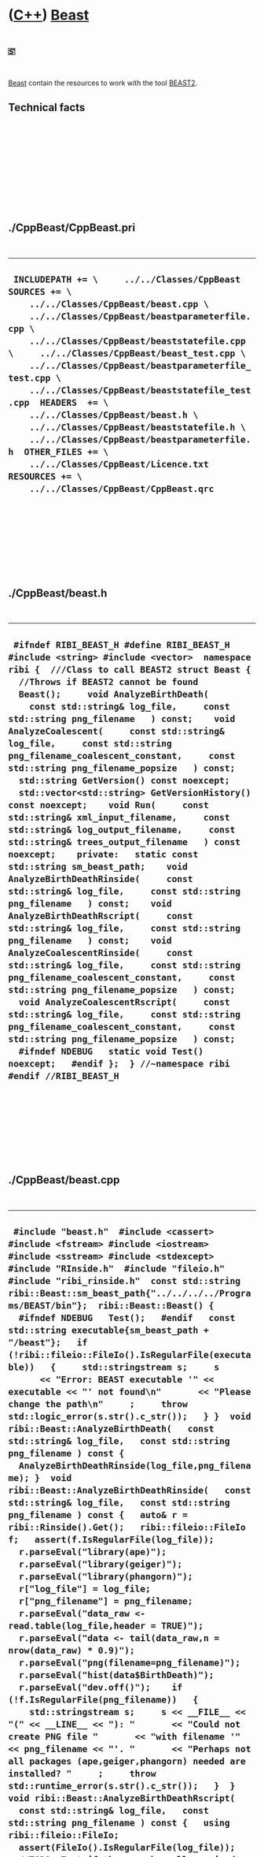 
 

 

 

 

 

([C++](Cpp.md)) [Beast](CppBeast.md)
======================================

 

![STL](PicStl.png)

 

[Beast](CppBeast.md) contain the resources to work with the tool
[BEAST2](ToolBeast2.md).

Technical facts
---------------

 

 

 

 

 

 

./CppBeast/CppBeast.pri
-----------------------

 

  ------------------------------------------------------------------------------------------------------------------------------------------------------------------------------------------------------------------------------------------------------------------------------------------------------------------------------------------------------------------------------------------------------------------------------------------------------------------------------------------------------------------------------------------------------------------------------------------------------------------------------------
  ` INCLUDEPATH += \     ../../Classes/CppBeast  SOURCES += \     ../../Classes/CppBeast/beast.cpp \     ../../Classes/CppBeast/beastparameterfile.cpp \     ../../Classes/CppBeast/beaststatefile.cpp \     ../../Classes/CppBeast/beast_test.cpp \     ../../Classes/CppBeast/beastparameterfile_test.cpp \     ../../Classes/CppBeast/beaststatefile_test.cpp  HEADERS  += \     ../../Classes/CppBeast/beast.h \     ../../Classes/CppBeast/beaststatefile.h \     ../../Classes/CppBeast/beastparameterfile.h  OTHER_FILES += \     ../../Classes/CppBeast/Licence.txt  RESOURCES += \     ../../Classes/CppBeast/CppBeast.qrc`
  ------------------------------------------------------------------------------------------------------------------------------------------------------------------------------------------------------------------------------------------------------------------------------------------------------------------------------------------------------------------------------------------------------------------------------------------------------------------------------------------------------------------------------------------------------------------------------------------------------------------------------------

 

 

 

 

 

./CppBeast/beast.h
------------------

 

  --------------------------------------------------------------------------------------------------------------------------------------------------------------------------------------------------------------------------------------------------------------------------------------------------------------------------------------------------------------------------------------------------------------------------------------------------------------------------------------------------------------------------------------------------------------------------------------------------------------------------------------------------------------------------------------------------------------------------------------------------------------------------------------------------------------------------------------------------------------------------------------------------------------------------------------------------------------------------------------------------------------------------------------------------------------------------------------------------------------------------------------------------------------------------------------------------------------------------------------------------------------------------------------------------------------------------------------------------------------------------------------------------------------------------------------------------------------------------------------------------------------------------------------
  ` #ifndef RIBI_BEAST_H #define RIBI_BEAST_H  #include <string> #include <vector>  namespace ribi {  ///Class to call BEAST2 struct Beast {   //Throws if BEAST2 cannot be found   Beast();     void AnalyzeBirthDeath(     const std::string& log_file,     const std::string png_filename   ) const;    void AnalyzeCoalescent(     const std::string& log_file,     const std::string png_filename_coalescent_constant,     const std::string png_filename_popsize   ) const;    std::string GetVersion() const noexcept;   std::vector<std::string> GetVersionHistory() const noexcept;    void Run(     const std::string& xml_input_filename,     const std::string& log_output_filename,     const std::string& trees_output_filename   ) const noexcept;    private:   static const std::string sm_beast_path;    void AnalyzeBirthDeathRinside(     const std::string& log_file,     const std::string png_filename   ) const;    void AnalyzeBirthDeathRscript(     const std::string& log_file,     const std::string png_filename   ) const;    void AnalyzeCoalescentRinside(     const std::string& log_file,     const std::string png_filename_coalescent_constant,     const std::string png_filename_popsize   ) const;    void AnalyzeCoalescentRscript(     const std::string& log_file,     const std::string png_filename_coalescent_constant,     const std::string png_filename_popsize   ) const;     #ifndef NDEBUG   static void Test() noexcept;   #endif };  } //~namespace ribi  #endif //RIBI_BEAST_H`
  --------------------------------------------------------------------------------------------------------------------------------------------------------------------------------------------------------------------------------------------------------------------------------------------------------------------------------------------------------------------------------------------------------------------------------------------------------------------------------------------------------------------------------------------------------------------------------------------------------------------------------------------------------------------------------------------------------------------------------------------------------------------------------------------------------------------------------------------------------------------------------------------------------------------------------------------------------------------------------------------------------------------------------------------------------------------------------------------------------------------------------------------------------------------------------------------------------------------------------------------------------------------------------------------------------------------------------------------------------------------------------------------------------------------------------------------------------------------------------------------------------------------------------------

 

 

 

 

 

./CppBeast/beast.cpp
--------------------

 

  -----------------------------------------------------------------------------------------------------------------------------------------------------------------------------------------------------------------------------------------------------------------------------------------------------------------------------------------------------------------------------------------------------------------------------------------------------------------------------------------------------------------------------------------------------------------------------------------------------------------------------------------------------------------------------------------------------------------------------------------------------------------------------------------------------------------------------------------------------------------------------------------------------------------------------------------------------------------------------------------------------------------------------------------------------------------------------------------------------------------------------------------------------------------------------------------------------------------------------------------------------------------------------------------------------------------------------------------------------------------------------------------------------------------------------------------------------------------------------------------------------------------------------------------------------------------------------------------------------------------------------------------------------------------------------------------------------------------------------------------------------------------------------------------------------------------------------------------------------------------------------------------------------------------------------------------------------------------------------------------------------------------------------------------------------------------------------------------------------------------------------------------------------------------------------------------------------------------------------------------------------------------------------------------------------------------------------------------------------------------------------------------------------------------------------------------------------------------------------------------------------------------------------------------------------------------------------------------------------------------------------------------------------------------------------------------------------------------------------------------------------------------------------------------------------------------------------------------------------------------------------------------------------------------------------------------------------------------------------------------------------------------------------------------------------------------------------------------------------------------------------------------------------------------------------------------------------------------------------------------------------------------------------------------------------------------------------------------------------------------------------------------------------------------------------------------------------------------------------------------------------------------------------------------------------------------------------------------------------------------------------------------------------------------------------------------------------------------------------------------------------------------------------------------------------------------------------------------------------------------------------------------------------------------------------------------------------------------------------------------------------------------------------------------------------------------------------------------------------------------------------------------------------------------------------------------------------------------------------------------------------------------------------------------------------------------------------------------------------------------------------------------------------------------------------------------------------------------------------------------------------------------------------------------------------------------------------------------------------------------------------------------------------------------------------------------------------------------------------------------------------------------------------------------------------------------------------------------------------------------------------------------------------------------------------------------------------------------------------------------------------------------------------------------------------------------------------------------------------------------------------------------------------------------------------------------------------------------------------------------------------------------------------------------------------------------------------------------------------------------------------------------------------------------------------------------------------------------------------------------------------------------------------------------------------------------------------------------------------------------------------------------------------------------------------------------------------------------------------------------------------------------------------------------------------------------------------------------------------------------------------------------------------------------------------------------------------------------------------------------------------------------------------------------------------------------------------------------------------------------------------------------------------------------------------------------------------------------------------------------------------------------------------------------------------------------------------------------------------------------------------------------------------------------------------------------------------------------------------------------------------------------------------------------------------------------------------------------------------------------------------------------------------------------------------------------------------------------------------------------------------------------------------------------------------------------------------------------------------------------------------------------------------------------------------------------------------------------------------------------------------------------------------------------------------------------------------------------------------------------------------------------------------------------------------------------------------------------------------------------------------------------------------------------------------------------------------------------------------------------------------------------------------------------------------------------------------------------------------------------------------------------------------------------------------------------------------------------------------------------------------------------------------------------------------------------------------------------------------------------------------------------------------------------------------------------------------------------------------------------------------------------------------------------------------------------------------------------------------------------------------------------------------------------------------------------------------------------------------------------------------------------------------------------------------------------------------------------------------------------------------------------------------------------------------------------------------------------------------------------------------------------------------------------------------------------------------------------------------------------------------------------------------------------------------------------------------------------------------------------------------------------------------------------------------------------------------------------------------------------------------------------------------------------------------------------------------------------------------------------------------------------------------------------------------------------------------------------------------------------------------------------------------------------------------------------------------------------------------------------------------------------------------------------------------------------------------------------------------------------------------------------------------------------------------------------------------------------------------------------------------
  ` #include "beast.h"  #include <cassert> #include <fstream> #include <iostream> #include <sstream> #include <stdexcept>  #include "RInside.h"  #include "fileio.h" #include "ribi_rinside.h"  const std::string ribi::Beast::sm_beast_path{"../../../../Programs/BEAST/bin"};  ribi::Beast::Beast() {   #ifndef NDEBUG   Test();   #endif   const std::string executable{sm_beast_path + "/beast"};   if (!ribi::fileio::FileIo().IsRegularFile(executable))   {     std::stringstream s;     s       << "Error: BEAST executable '" << executable << "' not found\n"       << "Please change the path\n"     ;     throw std::logic_error(s.str().c_str());   } }  void ribi::Beast::AnalyzeBirthDeath(   const std::string& log_file,   const std::string png_filename ) const {   AnalyzeBirthDeathRinside(log_file,png_filename); }  void ribi::Beast::AnalyzeBirthDeathRinside(   const std::string& log_file,   const std::string png_filename ) const {   auto& r = ribi::Rinside().Get();   ribi::fileio::FileIo f;   assert(f.IsRegularFile(log_file));    r.parseEval("library(ape)");   r.parseEval("library(geiger)");   r.parseEval("library(phangorn)");   r["log_file"] = log_file;   r["png_filename"] = png_filename;   r.parseEval("data_raw <- read.table(log_file,header = TRUE)");   r.parseEval("data <- tail(data_raw,n = nrow(data_raw) * 0.9)");   r.parseEval("png(filename=png_filename)");   r.parseEval("hist(data$BirthDeath)");   r.parseEval("dev.off()");    if (!f.IsRegularFile(png_filename))   {     std::stringstream s;     s << __FILE__ << "(" << __LINE__ << "): "       << "Could not create PNG file "       << "with filename '" << png_filename << "'. "       << "Perhaps not all packages (ape,geiger,phangorn) needed are installed? "     ;     throw std::runtime_error(s.str().c_str());   }  }   void ribi::Beast::AnalyzeBirthDeathRscript(   const std::string& log_file,   const std::string png_filename ) const {   using ribi::fileio::FileIo;   assert(FileIo().IsRegularFile(log_file));    //TODO: Test if the user has all required packages    const std::string temp_r_filename{     FileIo().GetTempFileName(".R")   };    //Create the R script   {     std::ofstream f(temp_r_filename.c_str());     f       << "library(ape)" << '\n'       << "library(geiger)" << '\n'       << "library(phangorn)" << '\n'       << "data_raw <- read.table(\"" << log_file << "\",header = TRUE)" << '\n'       << "data <- tail(data_raw,n = nrow(data_raw) * 0.9)" << '\n'       << "png(filename=\"" << png_filename << "\")" << '\n'       << "hist(data$BirthDeath)" << '\n'       << "dev.off()" << '\n'     ;   }    if (!FileIo().IsRegularFile(temp_r_filename))   {     std::stringstream s;     s << __FILE__ << "(" << __LINE__ << "): "       << "Could not create temporary R script file "       << "with filename '" << temp_r_filename << "'";     throw std::runtime_error(s.str().c_str());   }    //Execute the R script   {     std::stringstream cmd;     cmd << "Rscript " << temp_r_filename;     const int error{std::system(cmd.str().c_str())};     if (error)     {       std::clog << __FILE__ << ": error " << error << '\n';     }   }    if (!FileIo().IsRegularFile(png_filename))   {     std::stringstream s;     s << __FILE__ << "(" << __LINE__ << "): "       << "Could not create SVG file "       << "with filename '" << png_filename << "'. "       << "Perhaps not all packages (ape) needed are installed? "       << "You can try to run the temporary R script file '"       << temp_r_filename       << "' yourself to see which error it gives"     ;     throw std::runtime_error(s.str().c_str());   }   //After detection. so user can check script   FileIo().DeleteFile(temp_r_filename); }  void ribi::Beast::AnalyzeCoalescent(   const std::string& log_file,   const std::string png_filename_coalescent_constant,   const std::string png_filename_popsize ) const {   AnalyzeCoalescentRinside(     log_file,     png_filename_coalescent_constant,     png_filename_popsize   ); }  void ribi::Beast::AnalyzeCoalescentRinside(   const std::string& log_file,   const std::string png_filename_coalescent_constant,   const std::string png_filename_popsize ) const {   ribi::fileio::FileIo f;   auto& r = ribi::Rinside().Get();    r.parseEval("library(ape)");   r.parseEval("library(geiger)");   r.parseEval("library(phangorn)");   r["log_file"] = log_file;   r["png_filename_popsize"] = png_filename_popsize;   r["png_filename_coalescent_constant"] = png_filename_coalescent_constant;    r.parseEval("data_raw <- read.table(log_file,header = TRUE)");   r.parseEval("data <- tail(data_raw,n = nrow(data_raw) * 0.9)");   r.parseEval("png(filename=png_filename_popsize)");   r.parseEval("hist(data$popSize)");   r.parseEval("dev.off()");   r.parseEval("png(filename=png_filename_coalescent_constant)");   r.parseEval("hist(data$CoalescentConstant)");   r.parseEval("dev.off()");     if (!f.IsRegularFile(png_filename_coalescent_constant))   {     std::stringstream s;     s << __FILE__ << "(" << __LINE__ << "): "       << "Could not create file "       << "with filename '" << png_filename_coalescent_constant << "'. "     ;     throw std::runtime_error(s.str().c_str());   }   if (!f.IsRegularFile(png_filename_popsize))   {     std::stringstream s;     s << __FILE__ << "(" << __LINE__ << "): "       << "Could not create file "       << "with filename '" << png_filename_popsize << "'. "     ;     throw std::runtime_error(s.str().c_str());   }   }  void ribi::Beast::AnalyzeCoalescentRscript(   const std::string& log_file,   const std::string png_filename_coalescent_constant,   const std::string png_filename_popsize ) const {   using ribi::fileio::FileIo;    //TODO: Test if the user has all required packages    const std::string temp_r_filename{     FileIo().GetTempFileName(".R")   };    //Create the R script   {     std::ofstream f(temp_r_filename.c_str());     f       << "library(ape)" << '\n'       << "library(geiger)" << '\n'       << "library(phangorn)" << '\n'       << "data_raw <- read.table(\"" << log_file << "\",header = TRUE)" << '\n'       << "data <- tail(data_raw,n = nrow(data_raw) * 0.9)" << '\n'       << "png(filename=\"" << png_filename_popsize << "\")" << '\n'       << "hist(data$popSize)" << '\n'       << "dev.off()" << '\n'       << "png(filename=\"" << png_filename_coalescent_constant << "\")" << '\n'       << "hist(data$CoalescentConstant)" << '\n'       << "dev.off()" << '\n'     ;   }    if (!FileIo().IsRegularFile(temp_r_filename))   {     std::stringstream s;     s << __FILE__ << "(" << __LINE__ << "): "       << "Could not create temporary R script file "       << "with filename '" << temp_r_filename << "'";     throw std::runtime_error(s.str().c_str());   }    //Execute the R script   {     std::stringstream cmd;     cmd << "Rscript " << temp_r_filename;     const int error{std::system(cmd.str().c_str())};     if (error)     {       std::clog << __FILE__ << ": error " << error << '\n';     }   }    if (!FileIo().IsRegularFile(png_filename_coalescent_constant))   {     std::stringstream s;     s << __FILE__ << "(" << __LINE__ << "): "       << "Could not create SVG file "       << "with filename '" << png_filename_coalescent_constant << "'. "       << "You can try to run the temporary R script file '"       << temp_r_filename       << "' yourself to see which error it gives"     ;     throw std::runtime_error(s.str().c_str());   }   if (!FileIo().IsRegularFile(png_filename_popsize))   {     std::stringstream s;     s << __FILE__ << "(" << __LINE__ << "): "       << "Could not create SVG file "       << "with filename '" << png_filename_popsize << "'. "       << "You can try to run the temporary R script file '"       << temp_r_filename       << "' yourself to see which error it gives"     ;     throw std::runtime_error(s.str().c_str());   }   //After detection. so user can check script   FileIo().DeleteFile(temp_r_filename); }  std::string ribi::Beast::GetVersion() const noexcept {   return "1.0"; }  std::vector<std::string> ribi::Beast::GetVersionHistory() const noexcept {   return {     "2015-06-13: Version 1.0: started versioning"   }; }  void ribi::Beast::Run(   const std::string& xml_input_filename,   const std::string& log_output_filename,   const std::string& trees_output_filename ) const noexcept {   const ribi::fileio::FileIo fileio;   const std::string executable{sm_beast_path + "/beast"};   assert(ribi::fileio::FileIo().IsRegularFile(executable)     && "Checked in constructor");    const std::string cmd{executable + " -overwrite " + xml_input_filename};   const int error{std::system(cmd.c_str())};   if (error)   {     std::clog << __FILE__ << ": error " << error << '\n';   }    assert(fileio.IsRegularFile(xml_input_filename));     if (fileio.IsRegularFile("alignment.log"))   {     fileio.CopyFile("alignment.log",log_output_filename);     fileio.DeleteFile("alignment.log");   }   if (fileio.IsRegularFile("alignment.trees"))   {     fileio.CopyFile("alignment.trees",trees_output_filename);     fileio.DeleteFile("alignment.trees");   } }`
  -----------------------------------------------------------------------------------------------------------------------------------------------------------------------------------------------------------------------------------------------------------------------------------------------------------------------------------------------------------------------------------------------------------------------------------------------------------------------------------------------------------------------------------------------------------------------------------------------------------------------------------------------------------------------------------------------------------------------------------------------------------------------------------------------------------------------------------------------------------------------------------------------------------------------------------------------------------------------------------------------------------------------------------------------------------------------------------------------------------------------------------------------------------------------------------------------------------------------------------------------------------------------------------------------------------------------------------------------------------------------------------------------------------------------------------------------------------------------------------------------------------------------------------------------------------------------------------------------------------------------------------------------------------------------------------------------------------------------------------------------------------------------------------------------------------------------------------------------------------------------------------------------------------------------------------------------------------------------------------------------------------------------------------------------------------------------------------------------------------------------------------------------------------------------------------------------------------------------------------------------------------------------------------------------------------------------------------------------------------------------------------------------------------------------------------------------------------------------------------------------------------------------------------------------------------------------------------------------------------------------------------------------------------------------------------------------------------------------------------------------------------------------------------------------------------------------------------------------------------------------------------------------------------------------------------------------------------------------------------------------------------------------------------------------------------------------------------------------------------------------------------------------------------------------------------------------------------------------------------------------------------------------------------------------------------------------------------------------------------------------------------------------------------------------------------------------------------------------------------------------------------------------------------------------------------------------------------------------------------------------------------------------------------------------------------------------------------------------------------------------------------------------------------------------------------------------------------------------------------------------------------------------------------------------------------------------------------------------------------------------------------------------------------------------------------------------------------------------------------------------------------------------------------------------------------------------------------------------------------------------------------------------------------------------------------------------------------------------------------------------------------------------------------------------------------------------------------------------------------------------------------------------------------------------------------------------------------------------------------------------------------------------------------------------------------------------------------------------------------------------------------------------------------------------------------------------------------------------------------------------------------------------------------------------------------------------------------------------------------------------------------------------------------------------------------------------------------------------------------------------------------------------------------------------------------------------------------------------------------------------------------------------------------------------------------------------------------------------------------------------------------------------------------------------------------------------------------------------------------------------------------------------------------------------------------------------------------------------------------------------------------------------------------------------------------------------------------------------------------------------------------------------------------------------------------------------------------------------------------------------------------------------------------------------------------------------------------------------------------------------------------------------------------------------------------------------------------------------------------------------------------------------------------------------------------------------------------------------------------------------------------------------------------------------------------------------------------------------------------------------------------------------------------------------------------------------------------------------------------------------------------------------------------------------------------------------------------------------------------------------------------------------------------------------------------------------------------------------------------------------------------------------------------------------------------------------------------------------------------------------------------------------------------------------------------------------------------------------------------------------------------------------------------------------------------------------------------------------------------------------------------------------------------------------------------------------------------------------------------------------------------------------------------------------------------------------------------------------------------------------------------------------------------------------------------------------------------------------------------------------------------------------------------------------------------------------------------------------------------------------------------------------------------------------------------------------------------------------------------------------------------------------------------------------------------------------------------------------------------------------------------------------------------------------------------------------------------------------------------------------------------------------------------------------------------------------------------------------------------------------------------------------------------------------------------------------------------------------------------------------------------------------------------------------------------------------------------------------------------------------------------------------------------------------------------------------------------------------------------------------------------------------------------------------------------------------------------------------------------------------------------------------------------------------------------------------------------------------------------------------------------------------------------------------------------------------------------------------------------------------------------------------------------------------------------------------------------------------------------------------------------------------------------------------------------------------------------------------------------------------------------------------------------------------------------------------------------------------------------------------------------------------------------------------------------------------------------------------------------------------------

 

 

 

 

 

./CppBeast/beast\_test.cpp
--------------------------

 

  --------------------------------------------------------------------------------------------------------------------------------------------------------------------------------------------------------------------------------------------------------------------------------------------------------------------------------------------------------------------------------------------------------------------------------------------------------------------------------------------------------------------------------------------------------------------------------------------------------------------------------------------------------------------------------------------------------------------------------------------------------------------------------------------------------------------------------------------------------------------------------------------------------------------------------------------------------------------------------------------------------------------------------------------------------------------------------------------------------------------------------------------------------------------------------------------------------------------------------------------------------------------------------------------------------------------------------------------------------------------------------------------------------------------------------------------------------------------------------------------------------------------------------------------------------------------------------------------------------------------------------------------------------------------------------------------------------------------------------------------------------------------------------------------------------------------------------------------------------------------------------------------------------------------------------------------------------------------------------------------------------------------------------------------------------------------------------------------------------------------------------------------------------------------------------------------------------------------------------------------------------------------------------------------------------------------------------------------------------------------------------------------------------------------------------------------------------------------------------------------------------------------------------------------------------------------------------------------------------
  ` #include "beast.h"  #include <cassert> #include <chrono>  #include <QFile>  #include "RInside.h"  #include "fileio.h" #include "testtimer.h" #include "ribi_rinside.h" #include "trace.h"  #ifndef NDEBUG void ribi::Beast::Test() noexcept {   {     static bool is_tested{false};     if (is_tested) return;     is_tested = true;   }   {     ribi::fileio::FileIo();     ribi::Rinside();     auto& r = ribi::Rinside().Get();     r.parseEval("library(ape)");     r.parseEval("library(geiger)");     r.parseEval("library(phangorn)");   }   const ribi::TestTimer test_timer(__func__,__FILE__,1.0);   const bool verbose{false};   if (verbose) { TRACE("Constructor"); }   {     Beast();   }   Beast b;   ribi::fileio::FileIo f;    const std::string log_file_bd{"CppBeastLogFileBirthDeath.log"};   const std::string log_file_coa{"CppBeastLogFileCoalescent.log"};   const std::vector<std::string> resource_filenames     =     {       log_file_bd, log_file_coa     };   //Create resources   for (const auto& s: resource_filenames)   {     if (!f.IsRegularFile(s))     {       QFile((std::string(":/CppBeast/") + s).c_str()).copy(s.c_str());     }     assert(f.IsRegularFile(s));   }    if (!"Speed comparison AnalyzeBirthDeath")   {     const std::string png_filename{f.GetTempFileName(".png")};      const auto t2 = std::chrono::system_clock::now();     b.AnalyzeBirthDeathRinside(       log_file_bd,       png_filename     );     const auto d2 = std::chrono::system_clock::now() - t2;      const auto t1 = std::chrono::system_clock::now();     b.AnalyzeBirthDeathRscript(       log_file_bd,       png_filename     );      const auto d1 = std::chrono::system_clock::now() - t1;     assert(d2 < d1 / 10);   }    if (!"Speed comparison AnalyzeCoalescent")   {     const std::string png_filename1{f.GetTempFileName(".png")};     const std::string png_filename2{f.GetTempFileName(".png")};      const auto t2 = std::chrono::system_clock::now();     b.AnalyzeCoalescentRinside(       log_file_coa,       png_filename1,       png_filename2     );     const auto d2 = std::chrono::system_clock::now() - t2;      const auto t1 = std::chrono::system_clock::now();     b.AnalyzeCoalescentRscript(       log_file_coa,       png_filename1,       png_filename2     );      const auto d1 = std::chrono::system_clock::now() - t1;     assert(d2 < d1 / 10);   }    //Cleanup resources   for (const auto& s: resource_filenames)   {     assert(f.IsRegularFile(s));     f.DeleteFile(s);     assert(!f.IsRegularFile(s));   } } #endif`
  --------------------------------------------------------------------------------------------------------------------------------------------------------------------------------------------------------------------------------------------------------------------------------------------------------------------------------------------------------------------------------------------------------------------------------------------------------------------------------------------------------------------------------------------------------------------------------------------------------------------------------------------------------------------------------------------------------------------------------------------------------------------------------------------------------------------------------------------------------------------------------------------------------------------------------------------------------------------------------------------------------------------------------------------------------------------------------------------------------------------------------------------------------------------------------------------------------------------------------------------------------------------------------------------------------------------------------------------------------------------------------------------------------------------------------------------------------------------------------------------------------------------------------------------------------------------------------------------------------------------------------------------------------------------------------------------------------------------------------------------------------------------------------------------------------------------------------------------------------------------------------------------------------------------------------------------------------------------------------------------------------------------------------------------------------------------------------------------------------------------------------------------------------------------------------------------------------------------------------------------------------------------------------------------------------------------------------------------------------------------------------------------------------------------------------------------------------------------------------------------------------------------------------------------------------------------------------------------------------

 

 

 

 

 

./CppBeast/beastparameterfile.h
-------------------------------

 

  --------------------------------------------------------------------------------------------------------------------------------------------------------------------------------------------------------------------------------------------------------------------------------------------------------------------------------------------------------------------------------------------------------------------------------------------------------------------------------------------------------------------------------------------------------------------------------------------------------------------------------------------------------------------------------------------------------------------------------------------------------------------------------------------------------------------------------------------------------------------------------------------------------------------------------------------------------------------------------------------------------------------------------------------------------------------------------------------------------------------------------------------------------------------------------------------------------------------------------------------------------------------------------------------------------------------
  ` #ifndef BEASTPARAMETERFILE_H #define BEASTPARAMETERFILE_H  #include <string> #include <vector>  namespace ribi { struct DnaSequence; }  ///Creates a BEAST XML parameter file struct BeastParameterFile {   enum class TreePrior { birth_death, coalescent_constant_population };    /// alignment_base_filename: if the alignment was made   ///   from e.g. 'MyData.fas', alignment_base_filename must be 'MyData'   BeastParameterFile(     const std::vector<ribi::DnaSequence>& sequences,     const std::string& alignment_base_filename,     const int mcmc_chainlength,     const TreePrior tree_prior   );    const std::vector<ribi::DnaSequence>& GetSequences() const noexcept { return m_sequences; }   int GetMcmcChainlengths() const noexcept { return m_mcmc_chainlength; }   TreePrior GetTreePrior() const noexcept { return m_tree_prior; }    ///Convert an alignment   std::vector<std::string> ToBirthDeathXml() const noexcept;    private:   const std::string m_alignment_base_filename;   const int m_mcmc_chainlength;   const std::vector<ribi::DnaSequence> m_sequences;   const TreePrior m_tree_prior;    #ifndef NDEBUG   static void Test() noexcept;   #endif };  std::ostream& operator<<(std::ostream& os, const BeastParameterFile file);  #endif // BEASTPARAMETERFILE_H`
  --------------------------------------------------------------------------------------------------------------------------------------------------------------------------------------------------------------------------------------------------------------------------------------------------------------------------------------------------------------------------------------------------------------------------------------------------------------------------------------------------------------------------------------------------------------------------------------------------------------------------------------------------------------------------------------------------------------------------------------------------------------------------------------------------------------------------------------------------------------------------------------------------------------------------------------------------------------------------------------------------------------------------------------------------------------------------------------------------------------------------------------------------------------------------------------------------------------------------------------------------------------------------------------------------------------------

 

 

 

 

 

./CppBeast/beastparameterfile.cpp
---------------------------------

 

  --------------------------------------------------------------------------------------------------------------------------------------------------------------------------------------------------------------------------------------------------------------------------------------------------------------------------------------------------------------------------------------------------------------------------------------------------------------------------------------------------------------------------------------------------------------------------------------------------------------------------------------------------------------------------------------------------------------------------------------------------------------------------------------------------------------------------------------------------------------------------------------------------------------------------------------------------------------------------------------------------------------------------------------------------------------------------------------------------------------------------------------------------------------------------------------------------------------------------------------------------------------------------------------------------------------------------------------------------------------------------------------------------------------------------------------------------------------------------------------------------------------------------------------------------------------------------------------------------------------------------------------------------------------------------------------------------------------------------------------------------------------------------------------------------------------------------------------------------------------------------------------------------------------------------------------------------------------------------------------------------------------------------------------------------------------------------------------------------------------------------------------------------------------------------------------------------------------------------------------------------------------------------------------------------------------------------------------------------------------------------------------------------------------------------------------------------------------------------------------------------------------------------------------------------------------------------------------------------------------------------------------------------------------------------------------------------------------------------------------------------------------------------------------------------------------------------------------------------------------------------------------------------------------------------------------------------------------------------------------------------------------------------------------------------------------------------------------------------------------------------------------------------------------------------------------------------------------------------------------------------------------------------------------------------------------------------------------------------------------------------------------------------------------------------------------------------------------------------------------------------------------------------------------------------------------------------------------------------------------------------------------------------------------------------------------------------------------------------------------------------------------------------------------------------------------------------------------------------------------------------------------------------------------------------------------------------------------------------------------------------------------------------------------------------------------------------------------------------------------------------------------------------------------------------------------------------------------------------------------------------------------------------------------------------------------------------------------------------------------------------------------------------------------------------------------------------------------------------------------------------------------------------------------------------------------------------------------------------------------------------------------------------------------------------------------------------------------------------------------------------------------------------------------------------------------------------------------------------------------------------------------------------------------------------------------------------------------------------------------------------------------------------------------------------------------------------------------------------------------------------------------------------------------------------------------------------------------------------------------------------------------------------------------------------------------------------------------------------------------------------------------------------------------------------------------------------------------------------------------------------------------------------------------------------------------------------------------------------------------------------------------------------------------------------------------------------------------------------------------------------------------------------------------------------------------------------------------------------------------------------------------------------------------------------------------------------------------------------------------------------------------------------------------------------------------------------------------------------------------------------------------------------------------------------------------------------------------------------------------------------------------------------------------------------------------------------------------------------------------------------------------------------------------------------------------------------------------------------------------------------------------------------------------------------------------------------------------------------------------------------------------------------------------------------------------------------------------------------------------------------------------------------------------------------------------------------------------------------------------------------------------------------------------------------------------------------------------------------------------------------------------------------------------------------------------------------------------------------------------------------------------------------------------------------------------------------------------------------------------------------------------------------------------------------------------------------------------------------------------------------------------------------------------------------------------------------------------------------------------------------------------------------------------------------------------------------------------------------------------------------------------------------------------------------------------------------------------------------------------------------------------------------------------------------------------------------------------------------------------------------------------------------------------------------------------------------------------------------------------------------------------------------------------------------------------------------------------------------------------------------------------------------------------------------------------------------------------------------------------------------------------------------------------------------------------------------------------------------------------------------------------------------------------------------------------------------------------------------------------------------------------------------------------------------------------------------------------------------------------------------------------------------------------------------------------------------------------------------------------------------------------------------------------------------------------------------------------------------------------------------------------------------------------------------------------------------------------------------------------------------------------------------------------------------------------------------------------------------------------------------------------------------------------------------------------------------------------------------------------------------------------------------------------------------------------------------------------------------------------------------------------------------------------------------------------------------------------------------------------------------------------------------------------------------------------------------------------------------------------------------------------------------------------------------------------------------------------------------------------------------------------------------------------------------------------------------------------------------------------------------------------------------------------------------------------------------------------------------------------------------------------------------------------------------------------------------------------------------------------------------------------------------------------------------------------------------------------------------------------------------------------------------------------------------------------------------------------------------------------------------------------------------------------------------------------------------------------------------------------------------------------------------------------------------------------------------------------------------------------------------------------------------------------------------------------------------------------------------------------------------------------------------------------------------------------------------------------------------------------------------------------------------------------------------------------------------------------------------------------------------------------------------------------------------------------------------------------------------------------------------------------------------------------------------------------------------------------------------------------------------------------------------------------------------------------------------------------------------------------------------------------------------------------------------------------------------------------------------------------------------------------------------------------------------------------------------------------------------------------------------------------------------------------------------------------------------------------------------------------------------------------------------------------------------------------------------------------------------------------------------------------------------------------------------------------------------------------------------------------------------------------------------------------------------------------------------------------------------------------------------------------------------------------------------------------------------------------------------------------------------------------------------------------------------------------------------------------------------------------------------------------------------------------------------------------------------------------------------------------------------------------------------------------------------------------------------------------------------------------------------------------------------------------------------------------------------------------------------------------------------------------------------------------------------------------------------------------------------------------------------------------------------------------------------------------------------------------------------------------------------------------------------------------------------------------------------------------------------------------------------------------------------------------------------------------------------------------------------------------------------------------------------------------------------------------------------------------------------------------------------------------------------------------------------------------------------------------------------------------------------------------------------------------------------------------------------------------------------------------------------------------------------------------------------------------------------------------------------------------------------------------------------------------------------------------------------------------------------------------------------------------------------------------------------------------------------------------------------------------------------------------------------------------------------------------------------------------------------------------------------------------------------------------------------------------------------------------------------------------------------------------------------------------------------------------------------------------------------------------------------------------------------------------------------------------------------------------------------------------------------------------------------------------------------------------------------------------------------------------------------------------------------------------------------------------------------------------------------------------------------------------------------------------------------------------------------------------------------------------------------------------------------------------------------------------------------------------------------------------------------------------------------------------------------------------------------------------------------------------------------------------------------------------------------------------------------------------------------------------------------------------------------------------------------------------------------------------------------------------------------------------------------------------------------------------------------------------------------------------------------------------------------------------------------------------------------------------------------------------------
  ` #include "beastparameterfile.h"  #include <cassert> #include <sstream>  #include "container.h" #include "dnasequence.h" //#include "fileio.h"  BeastParameterFile::BeastParameterFile(   const std::vector<ribi::DnaSequence>& sequences,   const std::string& alignment_base_filename,   const int mcmc_chainlength,   const TreePrior tree_prior ) :     m_alignment_base_filename{alignment_base_filename},     m_mcmc_chainlength{mcmc_chainlength},     m_sequences{sequences},     m_tree_prior{tree_prior} {   #ifndef NDEBUG   Test();   #endif }  std::vector<std::string> BeastParameterFile::ToBirthDeathXml() const noexcept {   // Birth death model   std::vector<std::string> v;   v.push_back("<?xml version=\"1.0\" encoding=\"UTF-8\" standalone=\"no\"?><beast beautitemplate='Standard' beautistatus='' namespace=\"beast.core:beast.evolution.alignment:beast.evolution.tree.coalescent:beast.core.util:beast.evolution.nuc:beast.evolution.operators:beast.evolution.sitemodel:beast.evolution.substitutionmodel:beast.evolution.likelihood\" version=\"2.0\">");   v.push_back("");   v.push_back("");   const std::string filename_base{m_alignment_base_filename}; //Probably the alignment filename   // I use the same (non-)indentation as BEAUti   v.push_back("    <data");   v.push_back("id=\"" + filename_base + "\"");   v.push_back("name=\"alignment\">");   for (const auto& p: m_sequences)   {     std::stringstream nextline;     nextline       << "                    <sequence id=\"seq_"       << p.GetDescription()       << "\" taxon=\""       << p.GetDescription()       << "\" totalcount=\"4\" value=\""       << p.GetSequence()       << "\"/>";     ;     v.push_back(nextline.str());   }   //This is generated if CCATACGCCC is present 10x   /*                       <sequence id="seq_CCATACGCCC" taxon="CCATACGCCC" totalcount="4" value="CCATACGCCCCCATACGCCCCCATACGCCCCCATACGCCCCCATACGCCCCCATACGCCCCCATACGCCCCCATACGCCCCCATACGCCCCCATACGCCC"/>   */   // This works if all alignments are unique   /*   for (const std::string& s: m_alignments)   {     v.push_back("                    <sequence id=\"seq_" + s + "\" taxon=\"" + s + "\" totalcount=\"4\" value=\"" + s + "\"/>");   }   */   v.push_back("                </data>");   v.push_back("");   v.push_back("");   v.push_back("    ");   v.push_back("");   v.push_back("");   v.push_back("    ");   v.push_back("");   v.push_back("");   v.push_back("    ");   v.push_back("<map name=\"Beta\">beast.math.distributions.Beta</map>");   v.push_back("<map name=\"Exponential\">beast.math.distributions.Exponential</map>");   v.push_back("<map name=\"InverseGamma\">beast.math.distributions.InverseGamma</map>");   v.push_back("<map name=\"LogNormal\">beast.math.distributions.LogNormalDistributionModel</map>");   v.push_back("<map name=\"Gamma\">beast.math.distributions.Gamma</map>");   v.push_back("<map name=\"Uniform\">beast.math.distributions.Uniform</map>");   v.push_back("<map name=\"prior\">beast.math.distributions.Prior</map>");   v.push_back("<map name=\"LaplaceDistribution\">beast.math.distributions.LaplaceDistribution</map>");   v.push_back("<map name=\"OneOnX\">beast.math.distributions.OneOnX</map>");   v.push_back("<map name=\"Normal\">beast.math.distributions.Normal</map>");   v.push_back("");   v.push_back("");   const std::string mcmc_chainlength_str{std::to_string(m_mcmc_chainlength)};   assert(std::stoi(mcmc_chainlength_str) == m_mcmc_chainlength);   v.push_back("<run chainLength=\"" + mcmc_chainlength_str + "\" id=\"mcmc\" spec=\"MCMC\">");   v.push_back("    <state id=\"state\" storeEvery=\"5000\">");   v.push_back("        <tree id=\"Tree.t:" + filename_base + "\" name=\"stateNode\">");   v.push_back("            <taxonset id=\"TaxonSet." + filename_base + "\" spec=\"TaxonSet\">");   v.push_back("                <data");   v.push_back("idref=\"" + filename_base + "\"");   v.push_back("name=\"alignment\"/>");   v.push_back("            </taxonset>");   v.push_back("        </tree>");   v.push_back("        <stateNode id=\"RBcount.s:" + filename_base + "\" lower=\"0\" spec=\"parameter.IntegerParameter\" upper=\"5\">5</stateNode>");   v.push_back("        <parameter dimension=\"5\" id=\"RBrates.s:" + filename_base + "\" lower=\"0.01\" name=\"stateNode\" upper=\"100.0\">1.0</parameter>");   if (GetTreePrior() == BeastParameterFile::TreePrior::birth_death)   {     v.push_back("        <parameter id=\"birthRate2.t:" + filename_base + "\" lower=\"0.0\" name=\"stateNode\" upper=\"10000.0\">1.0</parameter>");     v.push_back("        <parameter id=\"relativeDeathRate2.t:" + filename_base + "\" lower=\"0.0\" name=\"stateNode\" upper=\"1.0\">0.5</parameter>");   }   else   {     assert(GetTreePrior() == BeastParameterFile::TreePrior::coalescent_constant_population);     v.push_back("        <parameter id=\"popSize.t:" + filename_base + "\" name=\"stateNode\">0.3</parameter>");   }   v.push_back("    </state>");   v.push_back("");   v.push_back("    <init estimate=\"false\" id=\"RandomTree.t:" + filename_base + "\" initial=\"@Tree.t:" + filename_base + "\" spec=\"beast.evolution.tree.RandomTree\" taxa=\"@" + filename_base + "\">");   v.push_back("        <populationModel id=\"ConstantPopulation0.t:" + filename_base + "\" spec=\"ConstantPopulation\">");   v.push_back("            <parameter id=\"randomPopSize.t:" + filename_base + "\" name=\"popSize\">1.0</parameter>");   v.push_back("        </populationModel>");   v.push_back("    </init>");   v.push_back("");   v.push_back("    <distribution id=\"posterior\" spec=\"util.CompoundDistribution\">");   v.push_back("        <distribution id=\"prior\" spec=\"util.CompoundDistribution\">");   if (GetTreePrior() == BeastParameterFile::TreePrior::birth_death)   {     v.push_back("            <distribution birthDiffRate=\"@birthRate2.t:" + filename_base + "\" id=\"BirthDeath.t:" + filename_base + "\" relativeDeathRate=\"@relativeDeathRate2.t:" + filename_base + "\" spec=\"beast.evolution.speciation.BirthDeathGernhard08Model\" tree=\"@Tree.t:" + filename_base + "\"/>");   }   else   {     assert(GetTreePrior() == BeastParameterFile::TreePrior::coalescent_constant_population);     v.push_back("            <distribution id=\"CoalescentConstant.t:" + filename_base + "\" spec=\"Coalescent\">");     v.push_back("                <populationModel id=\"ConstantPopulation.t:" + filename_base + "\" popSize=\"@popSize.t:" + filename_base + "\" spec=\"ConstantPopulation\"/>");     v.push_back("                <treeIntervals id=\"TreeIntervals.t:" + filename_base + "\" spec=\"TreeIntervals\" tree=\"@Tree.t:" + filename_base + "\"/>");     v.push_back("            </distribution>");   }   v.push_back("            <distribution count=\"@RBcount.s:" + filename_base + "\" id=\"RBprior.s:" + filename_base + "\" spec=\"beast.math.distributions.RBPrior\" x=\"@RBrates.s:" + filename_base + "\">");   v.push_back("                <Gamma id=\"Gamma.0\" name=\"distr\">");   v.push_back("                    <parameter id=\"RealParameter.0\" lower=\"0.0\" name=\"alpha\" upper=\"0.0\">0.2</parameter>");   v.push_back("                    <parameter id=\"RealParameter.01\" lower=\"0.0\" name=\"beta\" upper=\"0.0\">5.0</parameter>");   v.push_back("                </Gamma>");   v.push_back("            </distribution>");   if (GetTreePrior() == BeastParameterFile::TreePrior::birth_death)   {     v.push_back("            <prior id=\"BirthRatePrior.t:" + filename_base + "\" name=\"distribution\" x=\"@birthRate2.t:" + filename_base + "\">");     v.push_back("                <Uniform id=\"Uniform.0\" name=\"distr\" upper=\"1000.0\"/>");     v.push_back("            </prior>");     v.push_back("            <prior id=\"DeathRatePrior.t:" + filename_base + "\" name=\"distribution\" x=\"@relativeDeathRate2.t:" + filename_base + "\">");     v.push_back("                <Uniform id=\"Uniform.01\" name=\"distr\"/>");   }   else   {     assert(GetTreePrior() == BeastParameterFile::TreePrior::coalescent_constant_population);     v.push_back("            <prior id=\"PopSizePrior.t:" + filename_base + "\" name=\"distribution\" x=\"@popSize.t:" + filename_base + "\">");     v.push_back("                <OneOnX id=\"OneOnX.0\" name=\"distr\"/>");   }   v.push_back("            </prior>");   v.push_back("        </distribution>");   v.push_back("        <distribution id=\"likelihood\" spec=\"util.CompoundDistribution\">");   v.push_back("            <distribution data=\"@" + filename_base + "\" id=\"treeLikelihood." + filename_base + "\" spec=\"TreeLikelihood\" tree=\"@Tree.t:" + filename_base + "\">");   v.push_back("                <siteModel id=\"SiteModel.s:" + filename_base + "\" spec=\"SiteModel\">");   v.push_back("                    <parameter estimate=\"false\" id=\"mutationRate.s:" + filename_base + "\" name=\"mutationRate\">1.0</parameter>");   v.push_back("                    <parameter estimate=\"false\" id=\"gammaShape.s:" + filename_base + "\" name=\"shape\">1.0</parameter>");   v.push_back("                    <parameter estimate=\"false\" id=\"proportionInvariant.s:" + filename_base + "\" lower=\"0.0\" name=\"proportionInvariant\" upper=\"1.0\">0.0</parameter>");   v.push_back("                    <substModel count=\"@RBcount.s:" + filename_base + "\" id=\"RB.s:" + filename_base + "\" rates=\"@RBrates.s:" + filename_base + "\" spec=\"RB\">");   v.push_back("                        <frequencies data=\"@" + filename_base + "\" id=\"freqs.s:" + filename_base + "\" spec=\"Frequencies\"/>");   v.push_back("                    </substModel>");   v.push_back("                </siteModel>");   v.push_back("                <branchRateModel id=\"StrictClock.c:" + filename_base + "\" spec=\"beast.evolution.branchratemodel.StrictClockModel\">");   v.push_back("                    <parameter estimate=\"false\" id=\"clockRate.c:" + filename_base + "\" name=\"clock.rate\">1.0</parameter>");   v.push_back("                </branchRateModel>");   v.push_back("            </distribution>");   v.push_back("        </distribution>");   v.push_back("        <distribution id=\"fossilCalibrations\" spec=\"util.CompoundDistribution\"/>");   v.push_back("    </distribution>");   v.push_back("");   v.push_back("    <operator id=\"treeScaler.t:" + filename_base + "\" scaleFactor=\"0.5\" spec=\"ScaleOperator\" tree=\"@Tree.t:" + filename_base + "\" weight=\"3.0\"/>");   v.push_back("");   v.push_back("    <operator id=\"treeRootScaler.t:" + filename_base + "\" rootOnly=\"true\" scaleFactor=\"0.5\" spec=\"ScaleOperator\" tree=\"@Tree.t:" + filename_base + "\" weight=\"3.0\"/>");   v.push_back("");   v.push_back("    <operator id=\"UniformOperator.t:" + filename_base + "\" spec=\"Uniform\" tree=\"@Tree.t:" + filename_base + "\" weight=\"30.0\"/>");   v.push_back("");   v.push_back("    <operator id=\"SubtreeSlide.t:" + filename_base + "\" spec=\"SubtreeSlide\" tree=\"@Tree.t:" + filename_base + "\" weight=\"15.0\"/>");   v.push_back("");   v.push_back("    <operator id=\"narrow.t:" + filename_base + "\" spec=\"Exchange\" tree=\"@Tree.t:" + filename_base + "\" weight=\"15.0\"/>");   v.push_back("");   v.push_back("    <operator id=\"wide.t:" + filename_base + "\" isNarrow=\"false\" spec=\"Exchange\" tree=\"@Tree.t:" + filename_base + "\" weight=\"3.0\"/>");   v.push_back("");   v.push_back("    <operator id=\"WilsonBalding.t:" + filename_base + "\" spec=\"WilsonBalding\" tree=\"@Tree.t:" + filename_base + "\" weight=\"3.0\"/>");   v.push_back("");   v.push_back("    <operator count=\"@RBcount.s:" + filename_base + "\" id=\"RBOperator.s:" + filename_base + "\" rates=\"@RBrates.s:" + filename_base + "\" spec=\"RBOperator\" weight=\"1.0\"/>");   v.push_back("");   v.push_back("    <operator count=\"@RBcount.s:" + filename_base + "\" id=\"RBratescaler.s:" + filename_base + "\" parameter=\"@RBrates.s:" + filename_base + "\" scaleFactor=\"0.5\" spec=\"RBScaleOperator\" weight=\"1.0\"/>");   v.push_back("");   if (GetTreePrior() == BeastParameterFile::TreePrior::birth_death)   {     v.push_back("    <operator id=\"BirthRateScaler.t:" + filename_base + "\" parameter=\"@birthRate2.t:" + filename_base + "\" scaleFactor=\"0.75\" spec=\"ScaleOperator\" weight=\"3.0\"/>");     v.push_back("");     v.push_back("    <operator id=\"DeathRateScaler.t:" + filename_base + "\" parameter=\"@relativeDeathRate2.t:" + filename_base + "\" scaleFactor=\"0.75\" spec=\"ScaleOperator\" weight=\"3.0\"/>");   }   else   {     assert(GetTreePrior() == BeastParameterFile::TreePrior::coalescent_constant_population);     v.push_back("    <operator id=\"PopSizeScaler.t:" + filename_base + "\" parameter=\"@popSize.t:" + filename_base + "\" scaleFactor=\"0.75\" spec=\"ScaleOperator\" weight=\"3.0\"/>");   }   v.push_back("");   v.push_back("    <logger fileName=\"" + filename_base + ".log\" id=\"tracelog\" logEvery=\"1000\" model=\"@posterior\" sanitiseHeaders=\"true\" sort=\"smart\">");   v.push_back("        <log idref=\"posterior\"/>");   v.push_back("        <log idref=\"likelihood\"/>");   v.push_back("        <log idref=\"prior\"/>");   v.push_back("        <log idref=\"treeLikelihood." + filename_base + "\"/>");   v.push_back("        <log id=\"TreeHeight.t:" + filename_base + "\" spec=\"beast.evolution.tree.TreeHeightLogger\" tree=\"@Tree.t:" + filename_base + "\"/>");   v.push_back("        <log idref=\"RBcount.s:" + filename_base + "\"/>");   v.push_back("        <parameter idref=\"RBrates.s:" + filename_base + "\" name=\"log\"/>");   if (GetTreePrior() == BeastParameterFile::TreePrior::birth_death)   {     v.push_back("        <log idref=\"BirthDeath.t:" + filename_base + "\"/>");   }   else   {     assert(GetTreePrior() == BeastParameterFile::TreePrior::coalescent_constant_population);     v.push_back("        <parameter idref=\"popSize.t:" + filename_base + "\" name=\"log\"/>");     v.push_back("        <log idref=\"CoalescentConstant.t:" + filename_base + "\"/>");   }   v.push_back("    </logger>");   v.push_back("");   v.push_back("    <logger id=\"screenlog\" logEvery=\"1000\">");   v.push_back("        <log idref=\"posterior\"/>");   v.push_back("        <log arg=\"@posterior\" id=\"ESS.0\" spec=\"util.ESS\"/>");   v.push_back("        <log idref=\"likelihood\"/>");   v.push_back("        <log idref=\"prior\"/>");   v.push_back("    </logger>");   v.push_back("");   v.push_back("    <logger fileName=\"$(tree).trees\" id=\"treelog.t:" + filename_base + "\" logEvery=\"1000\" mode=\"tree\">");   v.push_back("        <log id=\"TreeWithMetaDataLogger.t:" + filename_base + "\" spec=\"beast.evolution.tree.TreeWithMetaDataLogger\" tree=\"@Tree.t:" + filename_base + "\"/>");   v.push_back("    </logger>");   v.push_back("");   v.push_back("</run>");   v.push_back("");   v.push_back("</beast>");   return v; }   std::ostream& operator<<(std::ostream& os, const BeastParameterFile file) {   const std::vector<std::string> xml{     file.ToBirthDeathXml()   };    const std::string s{     ribi::Container().ContainerToStr(xml,"\n")   };   os << s;   return os; }`
  --------------------------------------------------------------------------------------------------------------------------------------------------------------------------------------------------------------------------------------------------------------------------------------------------------------------------------------------------------------------------------------------------------------------------------------------------------------------------------------------------------------------------------------------------------------------------------------------------------------------------------------------------------------------------------------------------------------------------------------------------------------------------------------------------------------------------------------------------------------------------------------------------------------------------------------------------------------------------------------------------------------------------------------------------------------------------------------------------------------------------------------------------------------------------------------------------------------------------------------------------------------------------------------------------------------------------------------------------------------------------------------------------------------------------------------------------------------------------------------------------------------------------------------------------------------------------------------------------------------------------------------------------------------------------------------------------------------------------------------------------------------------------------------------------------------------------------------------------------------------------------------------------------------------------------------------------------------------------------------------------------------------------------------------------------------------------------------------------------------------------------------------------------------------------------------------------------------------------------------------------------------------------------------------------------------------------------------------------------------------------------------------------------------------------------------------------------------------------------------------------------------------------------------------------------------------------------------------------------------------------------------------------------------------------------------------------------------------------------------------------------------------------------------------------------------------------------------------------------------------------------------------------------------------------------------------------------------------------------------------------------------------------------------------------------------------------------------------------------------------------------------------------------------------------------------------------------------------------------------------------------------------------------------------------------------------------------------------------------------------------------------------------------------------------------------------------------------------------------------------------------------------------------------------------------------------------------------------------------------------------------------------------------------------------------------------------------------------------------------------------------------------------------------------------------------------------------------------------------------------------------------------------------------------------------------------------------------------------------------------------------------------------------------------------------------------------------------------------------------------------------------------------------------------------------------------------------------------------------------------------------------------------------------------------------------------------------------------------------------------------------------------------------------------------------------------------------------------------------------------------------------------------------------------------------------------------------------------------------------------------------------------------------------------------------------------------------------------------------------------------------------------------------------------------------------------------------------------------------------------------------------------------------------------------------------------------------------------------------------------------------------------------------------------------------------------------------------------------------------------------------------------------------------------------------------------------------------------------------------------------------------------------------------------------------------------------------------------------------------------------------------------------------------------------------------------------------------------------------------------------------------------------------------------------------------------------------------------------------------------------------------------------------------------------------------------------------------------------------------------------------------------------------------------------------------------------------------------------------------------------------------------------------------------------------------------------------------------------------------------------------------------------------------------------------------------------------------------------------------------------------------------------------------------------------------------------------------------------------------------------------------------------------------------------------------------------------------------------------------------------------------------------------------------------------------------------------------------------------------------------------------------------------------------------------------------------------------------------------------------------------------------------------------------------------------------------------------------------------------------------------------------------------------------------------------------------------------------------------------------------------------------------------------------------------------------------------------------------------------------------------------------------------------------------------------------------------------------------------------------------------------------------------------------------------------------------------------------------------------------------------------------------------------------------------------------------------------------------------------------------------------------------------------------------------------------------------------------------------------------------------------------------------------------------------------------------------------------------------------------------------------------------------------------------------------------------------------------------------------------------------------------------------------------------------------------------------------------------------------------------------------------------------------------------------------------------------------------------------------------------------------------------------------------------------------------------------------------------------------------------------------------------------------------------------------------------------------------------------------------------------------------------------------------------------------------------------------------------------------------------------------------------------------------------------------------------------------------------------------------------------------------------------------------------------------------------------------------------------------------------------------------------------------------------------------------------------------------------------------------------------------------------------------------------------------------------------------------------------------------------------------------------------------------------------------------------------------------------------------------------------------------------------------------------------------------------------------------------------------------------------------------------------------------------------------------------------------------------------------------------------------------------------------------------------------------------------------------------------------------------------------------------------------------------------------------------------------------------------------------------------------------------------------------------------------------------------------------------------------------------------------------------------------------------------------------------------------------------------------------------------------------------------------------------------------------------------------------------------------------------------------------------------------------------------------------------------------------------------------------------------------------------------------------------------------------------------------------------------------------------------------------------------------------------------------------------------------------------------------------------------------------------------------------------------------------------------------------------------------------------------------------------------------------------------------------------------------------------------------------------------------------------------------------------------------------------------------------------------------------------------------------------------------------------------------------------------------------------------------------------------------------------------------------------------------------------------------------------------------------------------------------------------------------------------------------------------------------------------------------------------------------------------------------------------------------------------------------------------------------------------------------------------------------------------------------------------------------------------------------------------------------------------------------------------------------------------------------------------------------------------------------------------------------------------------------------------------------------------------------------------------------------------------------------------------------------------------------------------------------------------------------------------------------------------------------------------------------------------------------------------------------------------------------------------------------------------------------------------------------------------------------------------------------------------------------------------------------------------------------------------------------------------------------------------------------------------------------------------------------------------------------------------------------------------------------------------------------------------------------------------------------------------------------------------------------------------------------------------------------------------------------------------------------------------------------------------------------------------------------------------------------------------------------------------------------------------------------------------------------------------------------------------------------------------------------------------------------------------------------------------------------------------------------------------------------------------------------------------------------------------------------------------------------------------------------------------------------------------------------------------------------------------------------------------------------------------------------------------------------------------------------------------------------------------------------------------------------------------------------------------------------------------------------------------------------------------------------------------------------------------------------------------------------------------------------------------------------------------------------------------------------------------------------------------------------------------------------------------------------------------------------------------------------------------------------------------------------------------------------------------------------------------------------------------------------------------------------------------------------------------------------------------------------------------------------------------------------------------------------------------------------------------------------------------------------------------------------------------------------------------------------------------------------------------------------------------------------------------------------------------------------------------------------------------------------------------------------------------------------------------------------------------------------------------------------------------------------------------------------------------------------------------------------------------------------------------------------------------------------------------------------------------------------------------------------------------------------------------------------------------------------------------------------------------------------------------------------------------------------------------------------------------------------------------------------------------------------------------------------------------------------------------------------------------------------------------------------------------------------------------------------------------------------------------------------------------------------------------------------------------------------------------------------------------------------------------------------------------------------------------------------------------------------------------------------------------------------------------------------------------------------------------------------------------------------------------------------------------------------

 

 

 

 

 

./CppBeast/beastparameterfile\_test.cpp
---------------------------------------

 

  ----------------------------------------------------------------------------------------------------------------------------------------------------------------------------------------------------------------------------------------------------------------------------------------------------------------------------------------------------------------------------------------------------------------------------------------------------------------------------------------------------------------------------------------------------------------------------------------------------------------------------------------------------------------------------------------------------------------------------------------------------------------------------------------------------------------------------------------------------------------------------------------------------------------------------------------------------------------------------------------------------------------------------------------------------------------------------------------------------------------------------------------------------------------------------------------------------------------------------------------------------------------------------------------------------------------------------------------------------------------------------------------------------------------------------------------------------------------------------------------------------------------------------------------------------------------------------------------------------------------------------------------------------------------------------------------------------------------------------------------------------------------------------------------------------------------------------------------------------------------------------------------------------------------------------------------------------------------------------------------------------------------------------------------------------------------------------------------------------------------------------------------------------------------------------------------------------------------------------------------------------------------------------------------------------------------------------------------------------------------------------------------------------------------------------------------------------------------------------------------------------------------------------------------------------------------------------------------------------------------------------------------------------------------------------------------------------------------------------------------------------------------------------------------------------------------------------------------------------------------------------------------------------------------------------------------------------------------------------------------------------------------------------------------------------------------------------------------------------------------------------------------------------------------------------------------------------------------------------------------------------------------------------------------------------------------------------------------------------------------------------------------------------------------------------------------------------------------------------------------------------------------------------------------------------------------------------------------------------------------------------------------------------------------------------------------------------------------------------------------------------------------------------------------------------------------------------------------------------------------------------------------------------------------------------------------------------------------------------------------------------------------------------------------------------------------------------------------------------------------------------------------------------------------------------------------------------------------------------------------------------------------------------------------------------------------------------------------------------------------------------------------------------------------------------------------------------------------------------------------------------------------------------------------------------------------------------------------------------------------------------------------------------------------------------------------------------------------------------------------------------------------------------------------------------------------------------------------------------------------------------------------------------------------------------------------------------------------------------------------------------------------------------------------------------------------------------------------------------------------------------------------------------------------------------------------------------------------------------------------------------------------------------------------------------------------------------------------------------------------------------------------------------
  ` #ifndef NDEBUG #include "beastparameterfile.h"  #include <cassert> #include <fstream> #include <iostream> #include <sstream>  #include <QFile>  //TODO: Move FastaFile check to FastaFile::Test #include "fastafile.h"  #include "fileio.h"  void BeastParameterFile::Test() noexcept {   {     static bool is_tested {false};     if (is_tested) return;     is_tested = true;   }   const ribi::fileio::FileIo fileio;   const std::string beast_filename_birth_death_0{"birth_death_0.xml"};   const std::string beast_filename_birth_death_1{"birth_death_1.xml"};   const std::string coalescent_constant_population_0{"coalescent_constant_population_0.xml"};   const std::string coalescent_constant_population_1{"coalescent_constant_population_1.xml"};   const std::string fasta_filename_0{"test_output_0.fas"};   const std::string fasta_filename_1{"test_output_1.fas"};   const std::string log_file{"CppBeastLogFile.log"};   const std::vector<std::string> resource_filenames     =     {       beast_filename_birth_death_0,       beast_filename_birth_death_1,       coalescent_constant_population_0,       coalescent_constant_population_1,       fasta_filename_0,       fasta_filename_1,       log_file     };   //Create resources   {     for (const auto& s: resource_filenames)     {       if (!fileio.IsRegularFile(s))       {         QFile((std::string(":/CppBeast/") + s).c_str()).copy(s.c_str());       }       assert(fileio.IsRegularFile(s));     }   }   //Compare fasta_filename_0 and birth_death   {     const FastaFile fasta_file(fasta_filename_0);     const BeastParameterFile beast_file(       fasta_file.GetSequences(),       fileio.GetFileBasename(fasta_filename_0), //alignment_base_filename,       10000000,       BeastParameterFile::TreePrior::birth_death     );     const std::string temp_filename{"tmp.txt"};     {       std::ofstream f(temp_filename.c_str());       f << beast_file;     }     if (fileio.FileToVector(temp_filename) != fileio.FileToVector(beast_filename_birth_death_0))     {       std::stringstream cmd; cmd << "diff -w " << temp_filename << " " << beast_filename_birth_death_0;       const int error{std::system(cmd.str().c_str())};       if (error)       {         std::clog << __FILE__ << ": error " << error << '\n';       }     }     assert(       fileio.FileToVector(temp_filename) == fileio.FileToVector(beast_filename_birth_death_0)     );   }   //Compare fasta_filename_1 and birth_death   {     const FastaFile fasta_file(fasta_filename_1);     const BeastParameterFile beast_file(       fasta_file.GetSequences(),       fileio.GetFileBasename(fasta_filename_1),       10000000,       BeastParameterFile::TreePrior::birth_death     );     const std::string temp_filename{"tmp.txt"};     {       std::ofstream f(temp_filename.c_str());       f << beast_file;     }     if (fileio.FileToVector(temp_filename) != fileio.FileToVector(beast_filename_birth_death_1))     {       std::stringstream cmd; cmd << "diff -w " << temp_filename << " " << beast_filename_birth_death_1;       const int error{std::system(cmd.str().c_str())};       if (error)       {         std::clog << __FILE__ << ": error " << error << '\n';       }     }     assert(       fileio.FileToVector(temp_filename) == fileio.FileToVector(beast_filename_birth_death_1)     );   }   //Compare fasta_filename_0 and coalescent_constant_population   {     const FastaFile fasta_file(fasta_filename_0);     const BeastParameterFile beast_file(       fasta_file.GetSequences(),       fileio.GetFileBasename(fasta_filename_0),       10000000,       BeastParameterFile::TreePrior::coalescent_constant_population     );     const std::string temp_filename{"tmp.txt"};     {       std::ofstream f(temp_filename.c_str());       f << beast_file;     }     if (fileio.FileToVector(temp_filename) != fileio.FileToVector(coalescent_constant_population_0))     {       std::stringstream cmd; cmd << "diff " << temp_filename << " " << coalescent_constant_population_0;       const int error{std::system(cmd.str().c_str())};       if (error)       {         std::clog << __FILE__ << ": error " << error << '\n';       }     }     assert(       fileio.FileToVector(temp_filename) == fileio.FileToVector(coalescent_constant_population_0)     );   }   //Compare fasta_filename_1 and coalescent_constant_population   {     const FastaFile fasta_file(fasta_filename_1);     const BeastParameterFile beast_file(       fasta_file.GetSequences(),       fileio.GetFileBasename(fasta_filename_1),       10000000,       BeastParameterFile::TreePrior::coalescent_constant_population     );     const std::string temp_filename{"tmp.txt"};     {       std::ofstream f(temp_filename.c_str());       f << beast_file;     }     if (fileio.FileToVector(temp_filename) != fileio.FileToVector(coalescent_constant_population_1))     {       std::stringstream cmd; cmd << "diff " << temp_filename << " " << coalescent_constant_population_1;       const int error{std::system(cmd.str().c_str())};       if (error)       {         std::clog << __FILE__ << ": error " << error << '\n';       }      }     assert(       fileio.FileToVector(temp_filename) == fileio.FileToVector(coalescent_constant_population_1)     );   } } #endif`
  ----------------------------------------------------------------------------------------------------------------------------------------------------------------------------------------------------------------------------------------------------------------------------------------------------------------------------------------------------------------------------------------------------------------------------------------------------------------------------------------------------------------------------------------------------------------------------------------------------------------------------------------------------------------------------------------------------------------------------------------------------------------------------------------------------------------------------------------------------------------------------------------------------------------------------------------------------------------------------------------------------------------------------------------------------------------------------------------------------------------------------------------------------------------------------------------------------------------------------------------------------------------------------------------------------------------------------------------------------------------------------------------------------------------------------------------------------------------------------------------------------------------------------------------------------------------------------------------------------------------------------------------------------------------------------------------------------------------------------------------------------------------------------------------------------------------------------------------------------------------------------------------------------------------------------------------------------------------------------------------------------------------------------------------------------------------------------------------------------------------------------------------------------------------------------------------------------------------------------------------------------------------------------------------------------------------------------------------------------------------------------------------------------------------------------------------------------------------------------------------------------------------------------------------------------------------------------------------------------------------------------------------------------------------------------------------------------------------------------------------------------------------------------------------------------------------------------------------------------------------------------------------------------------------------------------------------------------------------------------------------------------------------------------------------------------------------------------------------------------------------------------------------------------------------------------------------------------------------------------------------------------------------------------------------------------------------------------------------------------------------------------------------------------------------------------------------------------------------------------------------------------------------------------------------------------------------------------------------------------------------------------------------------------------------------------------------------------------------------------------------------------------------------------------------------------------------------------------------------------------------------------------------------------------------------------------------------------------------------------------------------------------------------------------------------------------------------------------------------------------------------------------------------------------------------------------------------------------------------------------------------------------------------------------------------------------------------------------------------------------------------------------------------------------------------------------------------------------------------------------------------------------------------------------------------------------------------------------------------------------------------------------------------------------------------------------------------------------------------------------------------------------------------------------------------------------------------------------------------------------------------------------------------------------------------------------------------------------------------------------------------------------------------------------------------------------------------------------------------------------------------------------------------------------------------------------------------------------------------------------------------------------------------------------------------------------------------------------------------------------------------------------------------

 

 

 

 

 

./CppBeast/beaststatefile.h
---------------------------

 

  -----------------------------------------------------------------------------------------------------------------------------------------------------------------------------------------------------------------------------------------------------------------------------------------------------------------------------------------------------------------------------------------------------------------------------------------------------------------------------------------------------------------------------------------------------------------------------------------------------------------------------------------------
  ` #ifndef BEASTSTATEFILE_H #define BEASTSTATEFILE_H  #include <string>  ///BEAST2 state file, the results of a BEAST2 run, has a .xml.state file extension struct BeastStateFile {   BeastStateFile(const std::string& filename);    std::string GetTree() const noexcept { return m_tree; }    #ifndef NDEBUG   static void Test() noexcept;   #endif    private:    const std::string m_tree;    ///Find the tree in a file   std::string FindTree(const std::string& filename) const;    ///Find the line the tree is to be from extracted   std::string FindTreeLine(const std::string& filename) const;  };  #endif // BEASTSTATEFILE_H`
  -----------------------------------------------------------------------------------------------------------------------------------------------------------------------------------------------------------------------------------------------------------------------------------------------------------------------------------------------------------------------------------------------------------------------------------------------------------------------------------------------------------------------------------------------------------------------------------------------------------------------------------------------

 

 

 

 

 

./CppBeast/beaststatefile.cpp
-----------------------------

 

  ---------------------------------------------------------------------------------------------------------------------------------------------------------------------------------------------------------------------------------------------------------------------------------------------------------------------------------------------------------------------------------------------------------------------------------------------------------------------------------------------------------------------------------------------------------------------------------------------------------------------------------------------------------------------------------------------------------------------------------------------------------------------------------------------------------------------------------------------------------------------------------------------------------------------------------------------------------------------------------------------------------------------------------------------------------------------------------------------------------------------------------------------------------------------------------------------------------------------------------------------------------------------------------------------------------------------------------------------------------------------------------------------------------------------------------------------------------------------------------------------------------------------------------------------------------------------------------------------------------------------------------------------------------------------------------------------------------------------------
  ` #include "beaststatefile.h"  #include <cassert> #include <sstream> #include <stdexcept>  #include "fileio.h"  BeastStateFile::BeastStateFile(const std::string& filename)   : m_tree{FindTree(filename)} {   #ifndef NDEBUG   Test();   #endif   if (!ribi::fileio::FileIo().IsRegularFile(filename))   {     std::stringstream s;     s << "BeastStateFile::BeastStateFile: file '" << filename << "' not found";     throw std::logic_error(s.str().c_str());   } }  std::string BeastStateFile::FindTree(const std::string& filename) const {   if (!ribi::fileio::FileIo().IsRegularFile(filename))   {     std::stringstream s;     s << "BeastStateFile::FindTree: file '" << filename << "' not found";     throw std::logic_error(s.str().c_str());   }   const std::string s{FindTreeLine(filename)};    // <statenode id='Tree.t:birthdeath_birthdeath'>[NEWICK]</statenode>   // Remove leading XML opening tag   const std::string t{s.substr(s.find('>') + 1,s.size() - s.find('>') - 1)};   // Remove trailing XML closing tag   const std::string to_remove{"</statenode>"};   const std::string u{t.substr(0,t.size() - to_remove.size())};   return u; }  std::string BeastStateFile::FindTreeLine(const std::string& filename) const {   assert(ribi::fileio::FileIo().IsRegularFile(filename));   const std::vector<std::string> v{     ribi::fileio::FileIo().FileToVector(filename)   };   // <statenode id='Tree.t:birthdeath_birthdeath'>[NEWICK]</statenode>   for (const std::string& s: v)   {     const std::string begins_with{"<statenode id='Tree.t:"};     if (s.substr(0,begins_with.size()) == begins_with) { return s; }   }   throw std::logic_error("Could not find tree line"); }`
  ---------------------------------------------------------------------------------------------------------------------------------------------------------------------------------------------------------------------------------------------------------------------------------------------------------------------------------------------------------------------------------------------------------------------------------------------------------------------------------------------------------------------------------------------------------------------------------------------------------------------------------------------------------------------------------------------------------------------------------------------------------------------------------------------------------------------------------------------------------------------------------------------------------------------------------------------------------------------------------------------------------------------------------------------------------------------------------------------------------------------------------------------------------------------------------------------------------------------------------------------------------------------------------------------------------------------------------------------------------------------------------------------------------------------------------------------------------------------------------------------------------------------------------------------------------------------------------------------------------------------------------------------------------------------------------------------------------------------------

 

 

 

 

 

./CppBeast/beaststatefile\_test.cpp
-----------------------------------

 

  -------------------------------------------------------------------------------------------------------------------------------------------------------------------------------------------------------------------------------------------------------------------------------------------------------------------------------------------------------------------------------------------------------------------------------------------------------------------------------------------------------------------------------------------------------------------------------------------------------------------------------------------------------------------------------------------------------------------------------------------------------------------------------------------------------------------------------------------------------------------------------------------------------------------------------------------------------------------------------------------------------------------------------------------------------------------------------------------------------------------------------------------------------------------------------------------------------------------------------------------------------------------------------------------------------------------------------------------------------------------------------------------------------------------------------------------------------------------------------------------------------------------------------------------------------------------------------------------------------------------------------------------------------------------------------------------------------------------------------------------------------------------------------------------------------------------------------------------------------------------------------------------------------------------------------------------------------------------------------------------------------------------------------------------------------------------------------------------------------------------------------------------------------------------------------------------------------------------------------------------------------------------------------------------------------------------------------------------------------------------------------------------------------------------------------------------------------------------------------------------------------------------------------------------------------------------------------------------------------------------------------------------------------------------------------------------------------------------------------------------------------------------------------------------------------------------------------------------------------------------------------------------------------------------------------------------------------------------------------------------------------------------------------------------------------------------------------------------------------------------------------------------------------------------------------------------------------------------------------------------------------------------------------------------------------------------------------------------------------------------------------------------------------------------------------------------------------------------------------------------------------------------------------------------------------------------------------------------------------------------------------------------------------------------------------------------------------------------------------------------------------------------------------------------------------------------------------------------------------------------------------------------------------------------------------------------------------------------------------------------------------------------------------------------------------------------------------------------------------------------------------------------------------------------------------------------------------------------------------------------------------------------------------------------------------------------------------------------------------------------------------------------------------------------------------------------------------------------------------------------------------------------------------------------------------------------------------------------------------------------------------------------------------------------------------------------------------------------------------------------------------------------------------------------------------------------------------------------------------------------------------------------------------------------------------------------------------------------------------------------------------------------------------------------------------------------------------------------------------------------------------------------------------------------------------------------------------------------------------------------------------------------------------------------------------------------------------------------------------------------------------------------------------------------------------------------------------------------------------------------------------------------------------------------------------------------------------------------------------------------------------------------------------------------------------------------------------------------------------------------------------------------------------------------------------------------------------------------------------------------------------------------------------------------------------------------------------------------------------------------------------------------------------------------------------------------------------------------------------------------------------------------------------------------------------------------------------------------------------------------------------------------------------------------------------------------------------------------------------------------------------------------------------------------------------------------------------------------------------------------------------------------------------------------------------------------------------------------------------------------------------------------------------------------------------------------------------------------------------------------------------------------------------------------------------------------------------------------------------------------------------------------------------------------------------------------------------------------------------------------------------------------------------------------------------------------------------------------------------------------------------------------------------------------------------------------------------------------------------------------------------------------------------------------------------------------------------------------------------------------------------------------------------------------------------------------------------------------------------------------------------------------
  ` #ifndef NDEBUG #include "beaststatefile.h"  #include <cassert> #include <sstream>  #include <QFile>  #include "fileio.h"   void BeastStateFile::Test() noexcept {   {     static bool is_tested {false};     if (is_tested) return;     is_tested = true;   }   const ribi::fileio::FileIo fileio;   const std::string birth_death{"birthdeath_birthdeath.xml.state"};   const std::string coalecent{"coalescent_coalescent.xml.state"};   const std::vector<std::string> resource_filenames     =     {       birth_death,       coalecent     };   //Create resources   {      for (const auto& s: resource_filenames)     {       //Delete previous version       if (fileio.IsRegularFile(s))       {         std::remove(s.c_str());         assert(!fileio.IsRegularFile(s));       }       if (!fileio.IsRegularFile(s))       {         QFile((std::string(":/files/") + s).c_str()).copy(s.c_str());       }       assert(fileio.IsRegularFile(s));     }   }   {     const BeastStateFile f(birth_death);     const std::string tree_expected{"((((0:0.6806332581800597,(1:0.14146171723485418,6:0.14146171723485418)14:0.5391715409452056)11:0.22332014485665863,(2:0.01756816581268059,5:0.01756816581268059)10:0.8863852372240377)13:2.3462146599375355,(3:2.245410556417966,7:2.245410556417966)16:1.0047575065562877)17:5.369857849107417,((4:0.8273959320640695,9:0.8273959320640695)12:1.9329777335399343,8:2.760373665604004)15:5.859652246477667)18:0.0"};     assert(f.GetTree() == tree_expected);   }   {     const BeastStateFile f(coalecent);     const std::string tree_expected{"((((0:1.9731487278617976,(2:0.02385862495086483,5:0.02385862495086483)12:1.9492901029109329)17:0.5602600580639896,(1:0.15558418773033483,6:0.15558418773033483)10:2.377824598195452)13:3.54396556997399,(3:0.8046576734483606,9:0.8046576734483606)16:5.272716682451416)11:6.921407992888125,((4:0.6362512899069979,8:0.6362512899069979)14:2.317725193372067,7:2.9539764832790647)15:10.044805865508838)18:0.0"};     assert(f.GetTree() == tree_expected);   } } #endif  /* Parameters used:    const int dna_length{20};   const double mutation_rate{0.1};   const int n_generations{1};   const int pop_size{10};   const int seed{42};  */  /* birthdeath_birthdeath.xml.state:  <itsabeastystatewerein version='2.0' sample='10000'> <statenode id='Tree.t:birthdeath_birthdeath'>((((0:0.6806332581800597,(1:0.14146171723485418,6:0.14146171723485418)14:0.5391715409452056)11:0.22332014485665863,(2:0.01756816581268059,5:0.01756816581268059)10:0.8863852372240377)13:2.3462146599375355,(3:2.245410556417966,7:2.245410556417966)16:1.0047575065562877)17:5.369857849107417,((4:0.8273959320640695,9:0.8273959320640695)12:1.9329777335399343,8:2.760373665604004)15:5.859652246477667)18:0.0</statenode> <statenode id='RBcount.s:birthdeath_birthdeath'>RBcount.s:birthdeath_birthdeath[1 1] (0,5): 0 </statenode> <statenode id='RBrates.s:birthdeath_birthdeath'>RBrates.s:birthdeath_birthdeath[5 1] (0.01,100.0): 1.159671691142549 0.3424863379792815 0.19162007658050476 0.834973477181565 0.953933440001739 </statenode> <statenode id='birthRate2.t:birthdeath_birthdeath'>birthRate2.t:birthdeath_birthdeath[1 1] (0.0,10000.0): 0.3336938635250574 </statenode> <statenode id='relativeDeathRate2.t:birthdeath_birthdeath'>relativeDeathRate2.t:birthdeath_birthdeath[1 1] (0.0,1.0): 0.08450560553928697 </statenode> </itsabeastystatewerein> <!-- {operators:[ {id:"treeScaler.t:birthdeath_birthdeath", p:0.5, accept:157, reject:210, acceptFC:0, rejectFC:0, rejectIv:0, rejectOp:0}, {id:"treeRootScaler.t:birthdeath_birthdeath", p:0.5, accept:108, reject:242, acceptFC:0, rejectFC:0, rejectIv:59, rejectOp:59}, {id:"UniformOperator.t:birthdeath_birthdeath", p:NaN, accept:2250, reject:1472, acceptFC:0, rejectFC:0, rejectIv:0, rejectOp:0}, {id:"SubtreeSlide.t:birthdeath_birthdeath", p:1.0, accept:914, reject:1003, acceptFC:0, rejectFC:0, rejectIv:447, rejectOp:447}, {id:"narrow.t:birthdeath_birthdeath", p:NaN, accept:1256, reject:647, acceptFC:0, rejectFC:0, rejectIv:0, rejectOp:0}, {id:"wide.t:birthdeath_birthdeath", p:NaN, accept:88, reject:311, acceptFC:0, rejectFC:0, rejectIv:208, rejectOp:208}, {id:"WilsonBalding.t:birthdeath_birthdeath", p:NaN, accept:57, reject:318, acceptFC:0, rejectFC:0, rejectIv:129, rejectOp:129}, {id:"RBOperator.s:birthdeath_birthdeath", p:NaN, accept:47, reject:78, acceptFC:0, rejectFC:0, rejectIv:43, rejectOp:43}, {id:"RBratescaler.s:birthdeath_birthdeath", p:0.5, accept:59, reject:66, acceptFC:0, rejectFC:0, rejectIv:32, rejectOp:32}, {id:"BirthRateScaler.t:birthdeath_birthdeath", p:0.75, accept:291, reject:69, acceptFC:0, rejectFC:0, rejectIv:0, rejectOp:0}, {id:"DeathRateScaler.t:birthdeath_birthdeath", p:0.75, accept:299, reject:59, acceptFC:0, rejectFC:0, rejectIv:1, rejectOp:1} ]} -->  */  /* Parameters used:    const int dna_length{20};   const double mutation_rate{0.1};   const int n_generations{1};   const int pop_size{10};   const int seed{42};  */  /* coalescent_coalescent.xml.state:   <itsabeastystatewerein version='2.0' sample='10000'> <statenode id='Tree.t:coalescent_coalescent'>((((0:1.9731487278617976,(2:0.02385862495086483,5:0.02385862495086483)12:1.9492901029109329)17:0.5602600580639896,(1:0.15558418773033483,6:0.15558418773033483)10:2.377824598195452)13:3.54396556997399,(3:0.8046576734483606,9:0.8046576734483606)16:5.272716682451416)11:6.921407992888125,((4:0.6362512899069979,8:0.6362512899069979)14:2.317725193372067,7:2.9539764832790647)15:10.044805865508838)18:0.0</statenode> <statenode id='RBcount.s:coalescent_coalescent'>RBcount.s:coalescent_coalescent[1 1] (0,5): 1 </statenode> <statenode id='RBrates.s:coalescent_coalescent'>RBrates.s:coalescent_coalescent[5 1] (0.01,100.0): 0.23132701641187525 1.657609536938711 0.439309067785706 0.8175615492373255 0.5083458236172506 </statenode> <statenode id='popSize.t:coalescent_coalescent'>popSize.t:coalescent_coalescent[1 1] (-Infinity,Infinity): 8.965749070849592 </statenode> </itsabeastystatewerein> <!-- {operators:[ {id:"treeScaler.t:coalescent_coalescent", p:0.5, accept:145, reject:260, acceptFC:0, rejectFC:0, rejectIv:0, rejectOp:0}, {id:"treeRootScaler.t:coalescent_coalescent", p:0.5, accept:203, reject:202, acceptFC:0, rejectFC:0, rejectIv:45, rejectOp:45}, {id:"UniformOperator.t:coalescent_coalescent", p:NaN, accept:1970, reject:1955, acceptFC:0, rejectFC:0, rejectIv:0, rejectOp:0}, {id:"SubtreeSlide.t:coalescent_coalescent", p:1.0, accept:991, reject:997, acceptFC:0, rejectFC:0, rejectIv:440, rejectOp:440}, {id:"narrow.t:coalescent_coalescent", p:NaN, accept:1245, reject:599, acceptFC:0, rejectFC:0, rejectIv:0, rejectOp:0}, {id:"wide.t:coalescent_coalescent", p:NaN, accept:81, reject:312, acceptFC:0, rejectFC:0, rejectIv:207, rejectOp:207}, {id:"WilsonBalding.t:coalescent_coalescent", p:NaN, accept:54, reject:333, acceptFC:0, rejectFC:0, rejectIv:108, rejectOp:108}, {id:"RBOperator.s:coalescent_coalescent", p:NaN, accept:50, reject:94, acceptFC:0, rejectFC:0, rejectIv:57, rejectOp:57}, {id:"RBratescaler.s:coalescent_coalescent", p:0.5, accept:43, reject:70, acceptFC:0, rejectFC:0, rejectIv:46, rejectOp:46}, {id:"PopSizeScaler.t:coalescent_coalescent", p:0.75, accept:325, reject:72, acceptFC:0, rejectFC:0, rejectIv:0, rejectOp:0} ]} -->  */`
  -------------------------------------------------------------------------------------------------------------------------------------------------------------------------------------------------------------------------------------------------------------------------------------------------------------------------------------------------------------------------------------------------------------------------------------------------------------------------------------------------------------------------------------------------------------------------------------------------------------------------------------------------------------------------------------------------------------------------------------------------------------------------------------------------------------------------------------------------------------------------------------------------------------------------------------------------------------------------------------------------------------------------------------------------------------------------------------------------------------------------------------------------------------------------------------------------------------------------------------------------------------------------------------------------------------------------------------------------------------------------------------------------------------------------------------------------------------------------------------------------------------------------------------------------------------------------------------------------------------------------------------------------------------------------------------------------------------------------------------------------------------------------------------------------------------------------------------------------------------------------------------------------------------------------------------------------------------------------------------------------------------------------------------------------------------------------------------------------------------------------------------------------------------------------------------------------------------------------------------------------------------------------------------------------------------------------------------------------------------------------------------------------------------------------------------------------------------------------------------------------------------------------------------------------------------------------------------------------------------------------------------------------------------------------------------------------------------------------------------------------------------------------------------------------------------------------------------------------------------------------------------------------------------------------------------------------------------------------------------------------------------------------------------------------------------------------------------------------------------------------------------------------------------------------------------------------------------------------------------------------------------------------------------------------------------------------------------------------------------------------------------------------------------------------------------------------------------------------------------------------------------------------------------------------------------------------------------------------------------------------------------------------------------------------------------------------------------------------------------------------------------------------------------------------------------------------------------------------------------------------------------------------------------------------------------------------------------------------------------------------------------------------------------------------------------------------------------------------------------------------------------------------------------------------------------------------------------------------------------------------------------------------------------------------------------------------------------------------------------------------------------------------------------------------------------------------------------------------------------------------------------------------------------------------------------------------------------------------------------------------------------------------------------------------------------------------------------------------------------------------------------------------------------------------------------------------------------------------------------------------------------------------------------------------------------------------------------------------------------------------------------------------------------------------------------------------------------------------------------------------------------------------------------------------------------------------------------------------------------------------------------------------------------------------------------------------------------------------------------------------------------------------------------------------------------------------------------------------------------------------------------------------------------------------------------------------------------------------------------------------------------------------------------------------------------------------------------------------------------------------------------------------------------------------------------------------------------------------------------------------------------------------------------------------------------------------------------------------------------------------------------------------------------------------------------------------------------------------------------------------------------------------------------------------------------------------------------------------------------------------------------------------------------------------------------------------------------------------------------------------------------------------------------------------------------------------------------------------------------------------------------------------------------------------------------------------------------------------------------------------------------------------------------------------------------------------------------------------------------------------------------------------------------------------------------------------------------------------------------------------------------------------------------------------------------------------------------------------------------------------------------------------------------------------------------------------------------------------------------------------------------------------------------------------------------------------------------------------------------------------------------------------------------------------------------------------------------------------------------------------------------------------------------------------------------------------------------------------------------------------------------------

 

 

 

 

 

 

This page has been created by the [tool](Tools.md)
[CodeToHtml](ToolCodeToHtml.md)
